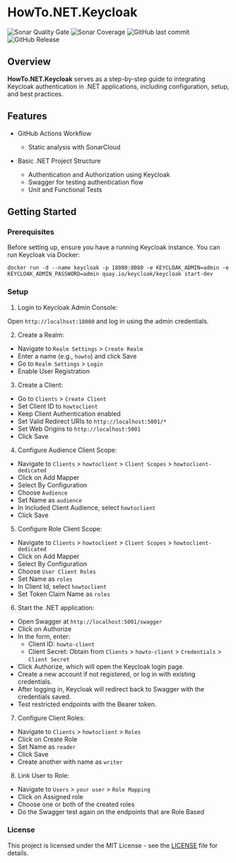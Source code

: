 # HowTo.NET.Keycloak

![Sonar Quality Gate](https://img.shields.io/sonar/quality_gate/gasbrieo_howto-dotnet-keycloak?server=https%3A%2F%2Fsonarcloud.io&style=for-the-badge)
![Sonar Coverage](https://img.shields.io/sonar/coverage/gasbrieo_howto-dotnet-keycloak?server=https%3A%2F%2Fsonarcloud.io&style=for-the-badge)
![GitHub last commit](https://img.shields.io/github/last-commit/gasbrieo/howto-dotnet-keycloak?style=for-the-badge)
![GitHub Release](https://img.shields.io/github/v/release/gasbrieo/howto-dotnet-keycloak?style=for-the-badge)

## Overview

**HowTo.NET.Keycloak** serves as a step-by-step guide to integrating Keycloak authentication in .NET applications, including configuration, setup, and best practices.

## Features

- GitHub Actions Workflow

  - Static analysis with SonarCloud

- Basic .NET Project Structure
  - Authentication and Authorization using Keycloak
  - Swagger for testing authentication flow
  - Unit and Functional Tests

## Getting Started

### Prerequisites

Before setting up, ensure you have a running Keycloak instance. You can run Keycloak via Docker:

`docker run -d --name keycloak -p 18080:8080 -e KEYCLOAK_ADMIN=admin -e KEYCLOAK_ADMIN_PASSWORD=admin quay.io/keycloak/keycloak start-dev`

### Setup

1. Login to Keycloak Admin Console:

Open `http://localhost:18080` and log in using the admin credentials.

2. Create a Realm:

- Navigate to `Realm Settings` > `Create Realm`
- Enter a name (e.g., `howto`) and click Save
- Go to `Realm Settings` > `Login`
- Enable User Registration

3. Create a Client:

- Go to `Clients` > `Create Client`
- Set Client ID to `howtoclient`
- Keep Client Authentication enabled
- Set Valid Redirect URIs to `http://localhost:5001/*`
- Set Web Origins to `http://localhost:5001`
- Click Save

4. Configure Audience Client Scope:

- Navigate to `Clients` > `howtoclient` > `Client Scopes` > `howtoclient-dedicated`
- Click on Add Mapper
- Select By Configuration
- Choose `Audience`
- Set Name as `audience`
- In Included Client Audience, select `howtoclient`
- Click Save

5. Configure Role Client Scope:

- Navigate to `Clients` > `howtoclient` > `Client Scopes` > `howtoclient-dedicated`
- Click on Add Mapper
- Select By Configuration
- Choose `User Client Roles`
- Set Name as `roles`
- In Client Id, select `howtoclient`
- Set Token Claim Name as `roles`

6. Start the .NET application:

- Open Swagger at `http://localhost:5001/swagger`
- Click on Authorize
- In the form, enter:
  - Client ID: `howto-client`
  - Client Secret: Obtain from `Clients` > `howto-client` > `Credentials` > `Client Secret`
- Click Authorize, which will open the Keycloak login page.
- Create a new account if not registered, or log in with existing credentials.
- After logging in, Keycloak will redirect back to Swagger with the credentials saved.
- Test restricted endpoints with the Bearer token.

7. Configure Client Roles:

- Navigate to `Clients` > `howtoclient` > `Roles`
- Click on Create Role
- Set Name as `reader`
- Click Save
- Create another with name as `writer`

8. Link User to Role:

- Navigate to `Users` > `your user` > `Role Mapping`
- Click on Assigned role
- Choose one or both of the created roles
- Do the Swagger test again on the endpoints that are Role Based

### License

This project is licensed under the MIT License - see the [LICENSE](LICENSE) file for details.
